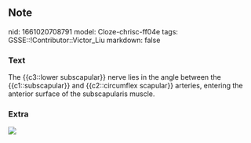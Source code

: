 ## Note
nid: 1661020708791
model: Cloze-chrisc-ff04e
tags: GSSE::!Contributor::Victor_Liu
markdown: false

### Text
The {{c3::lower subscapular}} nerve <span style="color: 
 var(--field-fg);">lies in the angle between the
{{c1::subscapular}} and</span> <span style="color:
var(--field-fg);">{{c2::<span style="color: var(--field-fg); 
 background-color: ;">circumflex</span> <span style="color: 
 var(--field-fg); background-color: ;">scapular</span>}} arteries,
entering the anterior surface of the subscapularis muscle.</span>

### Extra
<img src="paste-3ae4ea2275544689ef8f939904532ccec7b7ae71.jpg">
